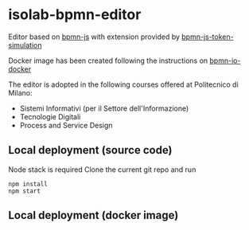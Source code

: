 # isolab-bpmn-editor

Editor based on [bpmn-js](https://github.com/bpmn-io/bpmn-js) with extension provided by [bpmn-js-token-simulation](https://github.com/bpmn-io/bpmn-js-token-simulation)

Docker image has been created following the instructions on [bpmn-io-docker](https://github.com/eduardoluizgs/bpmn-io-docker)

The editor is adopted in the following courses offered at Politecnico di Milano:
- Sistemi Informativi (per il Settore dell'Informazione)
- Tecnologie Digitali
- Process and Service Design

## Local deployment (source code)

Node stack is required 
Clone the current git repo and run 

```
npm install
npm start
```

## Local deployment (docker image)


